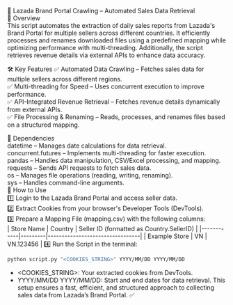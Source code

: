 🛒 Lazada Brand Portal Crawling – Automated Sales Data Retrieval  
📌 Overview  
This script automates the extraction of daily sales reports from Lazada's Brand Portal for multiple sellers across different countries. It efficiently processes and renames downloaded files using a predefined mapping while optimizing performance with multi-threading. Additionally, the script retrieves revenue details via external APIs to enhance data accuracy.  

🛠️ Key Features
✅ Automated Data Crawling – Fetches sales data for multiple sellers across different regions.  
✅ Multi-threading for Speed – Uses concurrent execution to improve performance.  
✅ API-Integrated Revenue Retrieval – Fetches revenue details dynamically from external APIs.  
✅ File Processing & Renaming – Reads, processes, and renames files based on a structured mapping.  

🔧 Dependencies  
datetime – Manages date calculations for data retrieval.  
concurrent.futures – Implements multi-threading for faster execution.  
pandas – Handles data manipulation, CSV/Excel processing, and mapping.  
requests – Sends API requests to fetch sales data.  
os – Manages file operations (reading, writing, renaming).  
sys – Handles command-line arguments.  
🚀 How to Use  
1️⃣ Login to the Lazada Brand Portal and access seller data.  
2️⃣ Extract Cookies from your browser's Developer Tools (DevTools).  
3️⃣ Prepare a Mapping File (mapping.csv) with the following columns:  
| Store Name | Country | Seller ID (formatted as Country.SellerID) |
|------------|---------|---------------------------------|
| Example Store | VN | VN.123456 |
4️⃣ Run the Script in the terminal:
```bash
python script.py "<COOKIES_STRING>" YYYY/MM/DD YYYY/MM/DD
```
 * <COOKIES_STRING>: Your extracted cookies from DevTools.
 * YYYY/MM/DD YYYY/MM/DD: Start and end dates for data retrieval.
This setup ensures a fast, efficient, and structured approach to collecting sales data from Lazada’s Brand Portal. ✅
